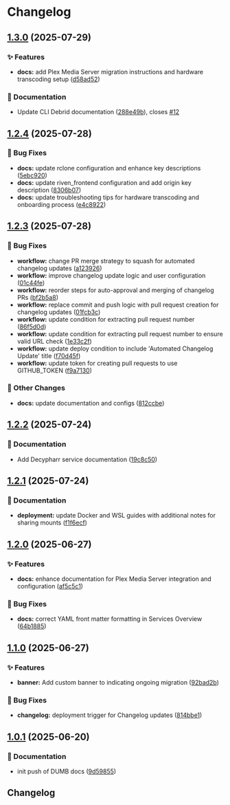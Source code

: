 # Changelog

## [1.3.0](https://github.com/I-am-PUID-0/DUMB_docs/compare/1.2.4...1.3.0) (2025-07-29)


### ✨ Features

* **docs:** add Plex Media Server migration instructions and hardware transcoding setup ([d58ad52](https://github.com/I-am-PUID-0/DUMB_docs/commit/d58ad52eb491cf8d1b351283d43215813795a775))


### 📖 Documentation

* Update CLI Debrid documentation ([288e49b](https://github.com/I-am-PUID-0/DUMB_docs/commit/288e49b43a2eb394e4fd3f2ed88616a550a587d3)), closes [#12](https://github.com/I-am-PUID-0/DUMB_docs/issues/12)

## [1.2.4](https://github.com/I-am-PUID-0/DUMB_docs/compare/1.2.3...1.2.4) (2025-07-28)


### 🐛 Bug Fixes

* **docs:** update rclone configuration and enhance key descriptions ([5ebc920](https://github.com/I-am-PUID-0/DUMB_docs/commit/5ebc920913bb62b6392843187e2f5bdfdc6e64cc))
* **docs:** update riven_frontend configuration and add origin key description ([8306b07](https://github.com/I-am-PUID-0/DUMB_docs/commit/8306b071bc07e3182dbf4c477ed341c43fd09169))
* **docs:** update troubleshooting tips for hardware transcoding and onboarding process ([e4c8922](https://github.com/I-am-PUID-0/DUMB_docs/commit/e4c89224b093c14154c739021983657dabc6066c))

## [1.2.3](https://github.com/I-am-PUID-0/DUMB_docs/compare/1.2.2...1.2.3) (2025-07-28)


### 🐛 Bug Fixes

* **workflow:** change PR merge strategy to squash for automated changelog updates ([a123926](https://github.com/I-am-PUID-0/DUMB_docs/commit/a12392634aa35be4cc0c0aa31b76a73c08df8b4f))
* **workflow:** improve changelog update logic and user configuration ([01c44fe](https://github.com/I-am-PUID-0/DUMB_docs/commit/01c44feab56c3c2d11540af19244f38100d3826e))
* **workflow:** reorder steps for auto-approval and merging of changelog PRs ([bf2b5a8](https://github.com/I-am-PUID-0/DUMB_docs/commit/bf2b5a81522f310ea963b9fd2a6c50944234c31e))
* **workflow:** replace commit and push logic with pull request creation for changelog updates ([01fcb3c](https://github.com/I-am-PUID-0/DUMB_docs/commit/01fcb3c3d55d786f5e3a5c6396cb2e94a3fc9bdb))
* **workflow:** update condition for extracting pull request number ([86f5d0d](https://github.com/I-am-PUID-0/DUMB_docs/commit/86f5d0df149d72eca62bfd546f6125cbce0af94b))
* **workflow:** update condition for extracting pull request number to ensure valid URL check ([1e33c2f](https://github.com/I-am-PUID-0/DUMB_docs/commit/1e33c2fd54faf9571c8e16cfb8ef719d6f09cb7f))
* **workflow:** update deploy condition to include 'Automated Changelog Update' title ([f70d45f](https://github.com/I-am-PUID-0/DUMB_docs/commit/f70d45ff19cdb262a0d5a26ea4a8342ae226daa2))
* **workflow:** update token for creating pull requests to use GITHUB_TOKEN ([f9a7130](https://github.com/I-am-PUID-0/DUMB_docs/commit/f9a7130290da03ed8db52a699b7ae6051a2f7111))


### 🤡 Other Changes

* **docs:** update documentation and configs ([812ccbe](https://github.com/I-am-PUID-0/DUMB_docs/commit/812ccbe56cee22b01a082b787902043b42ed58dd))

## [1.2.2](https://github.com/I-am-PUID-0/DUMB_docs/compare/1.2.1...1.2.2) (2025-07-24)


### 📖 Documentation

* Add Decypharr service documentation ([19c8c50](https://github.com/I-am-PUID-0/DUMB_docs/commit/19c8c5078845956d066117b18dd09a6f1042dc21))

## [1.2.1](https://github.com/I-am-PUID-0/DUMB_docs/compare/1.2.0...1.2.1) (2025-07-24)


### 📖 Documentation

* **deployment:** update Docker and WSL guides with additional notes for sharing mounts ([f1f6ecf](https://github.com/I-am-PUID-0/DUMB_docs/commit/f1f6ecff1b77c43445d00a7a50b4e330e8616104))

## [1.2.0](https://github.com/I-am-PUID-0/DUMB_docs/compare/1.1.0...1.2.0) (2025-06-27)


### ✨ Features

* **docs:** enhance documentation for Plex Media Server integration and configuration ([af5c5c1](https://github.com/I-am-PUID-0/DUMB_docs/commit/af5c5c17b2357b737ac0a982f2b31c985c2a8120))


### 🐛 Bug Fixes

* **docs:** correct YAML front matter formatting in Services Overview ([64b1885](https://github.com/I-am-PUID-0/DUMB_docs/commit/64b1885058a260cb9e33a98c6af1e1899c425e5a))

## [1.1.0](https://github.com/I-am-PUID-0/DUMB_docs/compare/1.0.1...1.1.0) (2025-06-27)


### ✨ Features

* **banner:** Add custom banner to indicating ongoing migration ([92bad2b](https://github.com/I-am-PUID-0/DUMB_docs/commit/92bad2b1f346b22329abb7e192f847066c7cd0c9))


### 🐛 Bug Fixes

* **changelog:** deployment trigger for Changelog updates ([814bbe1](https://github.com/I-am-PUID-0/DUMB_docs/commit/814bbe1de49d863ce9d5ea724c21afb979e7cbac))

## [1.0.1](https://github.com/I-am-PUID-0/DUMB_docs/compare/1.0.0...1.0.1) (2025-06-20)


### 📖 Documentation

* init push of DUMB docs ([9d59855](https://github.com/I-am-PUID-0/DUMB_docs/commit/9d59855de0c7ff87fb7389863050876888da5a82))

## Changelog
